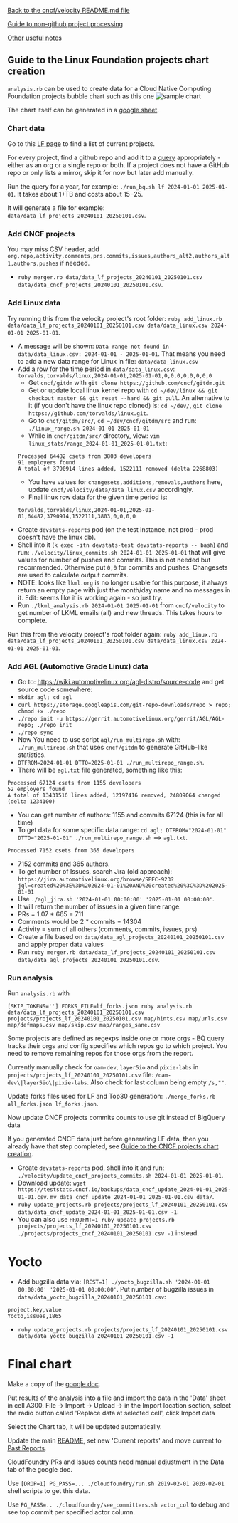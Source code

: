 [Back to the cncf/velocity README.md file](../README.md)

[Guide to non-github project processing](non_github_repositories.md)

[Other useful notes](other_notes.md)

## Guide to the Linux Foundation projects chart creation

`analysis.rb` can be used to create data for a Cloud Native Computing Foundation projects bubble chart such as this one
![sample chart](./linuxfoundation_chart_example.png?raw=true "CNCF projects")

The chart itself can be generated in a [google sheet](https://docs.google.com/spreadsheets/d/1z7UMEA6VBKNSrsJp2gAVX3IEUYusjWlz7uoybhXYE3s/edit?usp=sharing).

### Chart data
Go to this [LF page](https://www.linuxfoundation.org/projects/) to find a list of current projects.

For every project, find a github repo and add it to a [query](BigQuery/velocity_lf.sql) appropriately - either as an org or a single repo or both. If a project does not have a GitHub repo or only lists a mirror, skip it for now but later add manually.

Run the query for a year, for example: `./run_bq.sh lf 2024-01-01 2025-01-01`. It takes about 1+TB and costs about $15-$25.

It will generate a file for example: `data/data_lf_projects_20240101_20250101.csv`.

### Add CNCF projects

You may miss CSV header, add `org,repo,activity,comments,prs,commits,issues,authors_alt2,authors_alt1,authors,pushes` if needed.

- `ruby merger.rb data/data_lf_projects_20240101_20250101.csv data/data_cncf_projects_20240101_20250101.csv`.


### Add Linux data

Try running this from the velocity project's root folder:
`ruby add_linux.rb data/data_lf_projects_20240101_20250101.csv data/data_linux.csv 2024-01-01 2025-01-01`.
- A message will be shown: `Data range not found in data/data_linux.csv: 2024-01-01 - 2025-01-01`. That means you need to add a new data range for Linux in file: `data/data_linux.csv`
- Add a row for the time period in `data/data_linux.csv`: `torvalds,torvalds/linux,2024-01-01,2025-01-01,0,0,0,0,0,0,0,0`
	- Get `cncf/gitdm` with `git clone https://github.com/cncf/gitdm.git`
	- Get or update local linux kernel repo with `cd ~/dev/linux && git checkout master && git reset --hard && git pull`. An alternative to it (if you don't have the linux repo cloned) is: `cd ~/dev/`, `git clone https://github.com/torvalds/linux.git`.
	- Go to `cncf/gitdm/src/`, `cd ~/dev/cncf/gitdm/src` and run: `./linux_range.sh 2024-01-01 2025-01-01`
	- While in `cncf/gitdm/src/` directory, view: `vim linux_stats/range_2024-01-01_2025-01-01.txt`:
	```
	Processed 64482 csets from 3803 developers
	91 employers found
	A total of 3790914 lines added, 1522111 removed (delta 2268803)
	```
	- You have values for `changesets,additions,removals,authors` here, update `cncf/velocity/data/data_linux.csv` accordingly.
	- Final linux row data for the given time period is:
	```
	torvalds,torvalds/linux,2024-01-01,2025-01-01,64482,3790914,1522111,3803,0,0,0,0
	```
- Create `devstats-reports` pod (on the test instance, not prod - prod doesn't have the linux db).
- Shell into it (`k exec -itn devstats-test devstats-reports -- bash`) and run: `./velocity/linux_commits.sh 2024-01-01 2025-01-01` that will give values for number of pushes and commits. This is not needed but recommended. Otherwise put `0,0` for commits and pushes. Changesets are used to calculate output commits.
- NOTE: looks like `lkml.org` is no longer usable for this purpose, it always return an empty page with just the month/day name and no messages in it. Edit: seems like it is working again - so just try.
- Run `./lkml_analysis.rb 2024-01-01 2025-01-01` from `cncf/velocity` to get number of LKML emails (all) and new threads. This takes hours to complete.

Run this from the velocity project's root folder again:
`ruby add_linux.rb data/data_lf_projects_20240101_20250101.csv data/data_linux.csv 2024-01-01 2025-01-01`.


### Add AGL (Automotive Grade Linux) data

- Go to: https://wiki.automotivelinux.org/agl-distro/source-code and get source code somewhere:
- `mkdir agl; cd agl`
- `curl https://storage.googleapis.com/git-repo-downloads/repo > repo; chmod +x ./repo`
- `./repo init -u https://gerrit.automotivelinux.org/gerrit/AGL/AGL-repo; ./repo init`
- `./repo sync`
- Now You need to use script `agl/run_multirepo.sh` with: `./run_multirepo.sh` that uses `cncf/gitdm` to generate GitHub-like statistics.
- `DTFROM=2024-01-01 DTTO=2025-01-01 ./run_multirepo_range.sh`.
- There will be `agl.txt` file generated, something like this:
```
Processed 67124 csets from 1155 developers
52 employers found
A total of 13431516 lines added, 12197416 removed, 24809064 changed (delta 1234100)
```
- You can get number of authors: 1155 and commits 67124 (this is for all time)
- To get data for some specific data range: `cd agl; DTFROM="2024-01-01" DTTO="2025-01-01" ./run_multirepo_range.sh` ==> `agl.txt`.
```
Processed 7152 csets from 365 developers
```
- 7152 commits and 365 authors.
- To get number of Issues, search Jira (old approach): `https://jira.automotivelinux.org/browse/SPEC-923?jql=created%20%3E%3D%202024-01-01%20AND%20created%20%3C%3D%202025-01-01`
- Use `./agl_jira.sh '2024-01-01 00:00:00' '2025-01-01 00:00:00'`.
- It will return the number of issues in a given time range.
- PRs = 1.07 * 665 = 711
- Comments would be 2 * commits = 14304
- Activity = sum of all others (comments, commits, issues, prs)
- Create a file based on `data/data_agl_projects_20240101_20250101.csv` and apply proper data values
- Run `ruby merger.rb data/data_lf_projects_20240101_20250101.csv data/data_agl_projects_20240101_20250101.csv`.


### Run analysis

Run `analysis.rb` with
```
[SKIP_TOKENS=''] FORKS_FILE=lf_forks.json ruby analysis.rb data/data_lf_projects_20240101_20250101.csv projects/projects_lf_20240101_20250101.csv map/hints.csv map/urls.csv map/defmaps.csv map/skip.csv map/ranges_sane.csv
```

Some projects are defined as regexps inside one or more orgs - BQ query tracks their orgs and config specifies which repos go to which project. You need to remove remaining repos for those orgs from the report.

Currently manually check for `oam-dev`, `layer5io` and `pixie-labs` in `projects/projects_lf_20240101_20250101.csv` file: `/oam-dev\|layer5io\|pixie-labs`. Also check for last column being empty `/s,""`.

Update forks files used for LF and Top30 generation: `./merge_forks.rb all_forks.json lf_forks.json`.

Now update CNCF projects commits counts to use git instead of BigQuery data

If you generated CNCF data just before generating LF data, then you already have that step completed, see [Guide to the CNCF projects chart creation](docs/cncf_chart_creation.md).

- Create `devstats-reports` pod, shell into it and run: `./velocity/update_cncf_projects_commits.sh 2024-01-01 2025-01-01`.
- Download update: `wget https://teststats.cncf.io/backups/data_cncf_update_2024-01-01_2025-01-01.csv`. `mv data_cncf_update_2024-01-01_2025-01-01.csv data/`.
- `ruby update_projects.rb projects/projects_lf_20240101_20250101.csv data/data_cncf_update_2024-01-01_2025-01-01.csv -1`.
- You can also use `PROJFMT=1 ruby update_projects.rb projects/projects_lf_20240101_20250101.csv ./projects/projects_cncf_20240101_20250101.csv -1` instead.


# Yocto

- Add bugzilla data via: `[REST=1] ./yocto_bugzilla.sh '2024-01-01 00:00:00' '2025-01-01 00:00:00'`. Put number of bugzilla issues in `data/data_yocto_bugzilla_20240101_20250101.csv`:
```
project,key,value
Yocto,issues,1865
```
- `ruby update_projects.rb projects/projects_lf_20240101_20250101.csv data/data_yocto_bugzilla_20240101_20250101.csv -1`


# Final chart

Make a copy of the [google doc](https://docs.google.com/spreadsheets/d/13t1OOHi-r-kVUSfd3t40bjlfP-i91IM_jAXW92YgrEc/edit?usp=sharing).

Put results of the analysis into a file and import the data in the 'Data' sheet in cell A300.
File -> Import -> Upload -> in the Import location section, select the radio button called 'Replace data at selected cell', click Import data

Select the Chart tab, it will be updated automatically.

Update the main [README](https://github.com/cncf/velocity#current-reports), set new 'Current reports' and move current to [Past Reports](https://github.com/cncf/velocity#past-reports).

CloudFoundry PRs and Issues counts need manual adjustment in the Data tab of the google doc.

Use `[DROP=1] PG_PASS=... ./cloudfoundry/run.sh 2019-02-01 2020-02-01` shell scripts to get this data.

Use `PG_PASS=.. ./cloudfoundry/see_committers.sh actor_col` to debug and see top commit per specified actor column.
